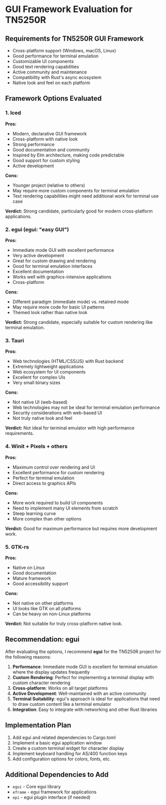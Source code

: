 # GUI Framework Evaluation for TN5250R

## Requirements for TN5250R GUI Framework

- Cross-platform support (Windows, macOS, Linux)
- Good performance for terminal emulation
- Customizable UI components
- Good text rendering capabilities
- Active community and maintenance
- Compatibility with Rust's async ecosystem
- Native look and feel on each platform

## Framework Options Evaluated

### 1. Iced

**Pros:**
- Modern, declarative GUI framework
- Cross-platform with native look
- Strong performance
- Good documentation and community
- Inspired by Elm architecture, making code predictable
- Good support for custom styling
- Active development

**Cons:**
- Younger project (relative to others)
- May require more custom components for terminal emulation
- Text rendering capabilities might need additional work for terminal use case

**Verdict:** Strong candidate, particularly good for modern cross-platform applications.

### 2. egui (egui: "easy GUI")

**Pros:**
- Immediate mode GUI with excellent performance
- Very active development
- Great for custom drawing and rendering
- Good for terminal emulation interfaces
- Excellent documentation
- Works well with graphics-intensive applications
- Cross-platform

**Cons:**
- Different paradigm (immediate mode) vs. retained mode
- May require more code for basic UI patterns
- Themed look rather than native look

**Verdict:** Strong candidate, especially suitable for custom rendering like terminal emulation.

### 3. Tauri

**Pros:**
- Web technologies (HTML/CSS/JS) with Rust backend
- Extremely lightweight applications
- Web ecosystem for UI components
- Excellent for complex UIs
- Very small binary sizes

**Cons:**
- Not native UI (web-based)
- Web technologies may not be ideal for terminal emulation performance
- Security considerations with web-based UI
- Not truly native look and feel

**Verdict:** Not ideal for terminal emulator with high performance requirements.

### 4. Winit + Pixels + others

**Pros:**
- Maximum control over rendering and UI
- Excellent performance for custom rendering
- Perfect for terminal emulation
- Direct access to graphics APIs

**Cons:**
- More work required to build UI components
- Need to implement many UI elements from scratch
- Steep learning curve
- More complex than other options

**Verdict:** Good for maximum performance but requires more development work.

### 5. GTK-rs

**Pros:**
- Native on Linux
- Good documentation
- Mature framework
- Good accessibility support

**Cons:**
- Not native on other platforms
- UI looks like GTK on all platforms
- Can be heavy on non-Linux platforms

**Verdict:** Not suitable for truly cross-platform native look.

## Recommendation: egui

After evaluating the options, I recommend **egui** for the TN5250R project for the following reasons:

1. **Performance**: Immediate mode GUI is excellent for terminal emulation where the display updates frequently
2. **Custom Rendering**: Perfect for implementing a terminal display with custom character rendering
3. **Cross-platform**: Works on all target platforms
4. **Active Development**: Well-maintained with an active community
5. **Terminal Suitability**: egui's approach is ideal for applications that need to draw custom content like a terminal emulator
6. **Integration**: Easy to integrate with networking and other Rust libraries

## Implementation Plan

1. Add egui and related dependencies to Cargo.toml
2. Implement a basic egui application window
3. Create a custom terminal widget for character display
4. Implement keyboard handling for AS/400 function keys
5. Add configuration options for colors, fonts, etc.

## Additional Dependencies to Add

- `egui` - Core egui library
- `eframe` - egui framework for applications
- `epi` - egui plugin interface (if needed)